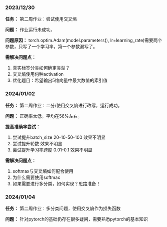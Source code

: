 ### 2023/12/30



**任务：**
第二周作业：尝试使用交叉熵

**问题：**
作业运行未成功。

**问题原因：**
torch.optim.Adam(model.parameters(), lr=learning_rate)需要两个参数，只写了一个学习率，第一个参数漏写了。

**需解决问题点：**

1. 真实标签分类如何确定类型？
2. 交叉熵使用何种activation
3. 优化题目：希望输出5维向量中最大数值的索引值

### 2024/01/02



**任务：**
第二周作业：二分/使用交叉熵进行改写，运行成功。

**问题：**
正确率太低。平均在56%左右。

**提高准确率尝试**：

1. 尝试提升batch_size 20-10-50-100 效果不明显
2.  尝试提升轮数 效果不明显
3. 尝试提升学习率跨度 0.01-0.1 效果不明显

**需解决问题点：**

1. softmax与交叉熵如何配合使用
2. 为什么需要使用softmax
3. 如果需要进行多分类，如何实现？思路准备！

### 2024/01/04

**任务：**
第二周作业：多分类问题，使用交叉熵作为损失函数

**问题：**
针对pytorch的基础仍存在很多疑问，需要熟悉pytorch的基本知识
